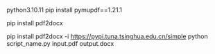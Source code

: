 python3.10.11
pip install pymupdf==1.21.1



pip install pdf2docx



pip install pdf2docx -i https://pypi.tuna.tsinghua.edu.cn/simple
python script_name.py input.pdf output.docx
